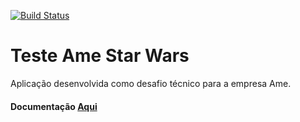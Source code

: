 [![Build Status](https://travis-ci.org/victorlsilva/AmeStarWars.svg?branch=master)](https://travis-ci.org/victorlsilva/AmeStarWars)

# Teste Ame Star Wars

Aplicação desenvolvida como desafio técnico para a empresa Ame.

#### Documentação [Aqui]()

